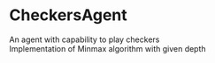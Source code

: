 # CheckersAgent

An agent with capability to play checkers
<br/>
Implementation of Minmax algorithm with given depth 
